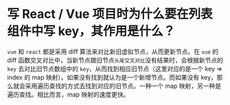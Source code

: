 # 写 React / Vue 项目时为什么要在列表组件中写 key，其作用是什么？

`vue` 和 `react` 都是采用 diff 算法来对比新旧虚拟节点，从而更新节点。在 `vue`  的 diff 函数交叉对比中，当新节点跟旧节点`头尾交叉对比`没有结果时，会根据新节点的 `key` 去对比旧节点数组中的 `key`，从而找到相应旧节点（这里对应的是一个 key => index 的 map 映射）。如果没有找到就认为是一个新增节点。而如果没有 key，那么就会采用遍历查找的方式去找到对应的旧节点。一种一个 map 映射，另一种是遍历查找。相比而言，map 映射的速度更快。
